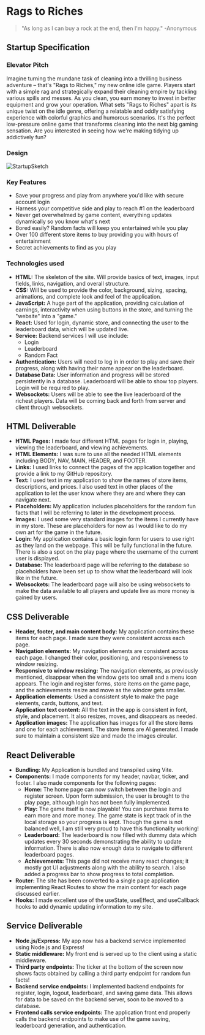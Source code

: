 # Rags to Riches
> "As long as I can buy a rock at the end, then I'm happy." -Anonymous
## Startup Specification
### Elevator Pitch
Imagine turning the mundane task of cleaning into a thrilling business adventure – that's "Rags to Riches," my new online idle game. Players start with a simple rag and strategically expand their cleaning empire by tackling various spills and messes. As you clean, you earn money to invest in better equipment and grow your operation. What sets "Rags to Riches" apart is its unique twist on the idle genre, offering a relatable and oddly satisfying experience with colorful graphics and humorous scenarios. It's the perfect low-pressure online game that transforms cleaning into the next big gaming sensation. Are you interested in seeing how we're making tidying up addictively fun?
### Design
![StartupSketch](https://github.com/user-attachments/assets/372d0877-d494-4658-b4ed-ef12ddd2e046)
### Key Features
- Save your progress and play from anywhere you'd like with secure account login
- Harness your competitive side and play to reach #1 on the leaderboard
- Never get overwhelmed by game content, everything updates dynamically so you know what's next
- Bored easily? Random facts will keep you entertained while you play
- Over 100 different store items to buy providing you with hours of entertainment
- Secret achievements to find as you play
### Technologies used
- **HTML:** The skeleton of the site. Will provide basics of text, images, input fields, links, navigation, and overall structure.
- **CSS:** Will be used to provide the color, background, sizing, spacing, animations, and complete look and feel of the application.
- **JavaScript:** A huge part of the application, providing calculation of earnings, interactivity when using buttons in the store, and turning the "website" into a "game."
- **React:** Used for login, dynamic store, and connecting the user to the leaderboard data, which will be updated live.
- **Service:** Backend services I will use include:
  - Login
  - Leaderboard
  - Random Fact
- **Authentication:** Users will need to log in in order to play and save their progress, along with having their name appear on the leaderboard.
- **Database Data:** User information and progress will be stored persistently in a database. Leaderboard will be able to show top players. Login will be required to play.
- **Websockets:** Users will be able to see the live leaderboard of the richest players. Data will be coming back and forth from server and client through websockets.
## HTML Deliverable
- **HTML Pages:** I made four different HTML pages for login in, playing, viewing the leaderboard, and viewing achievements.
- **HTML Elements:** I was sure to use all the needed HTML elements including BODY, NAV, MAIN, HEADER, and FOOTER.
- **Links:** I used links to connect the pages of the application together and provide a link to my GitHub repository.
- **Text:** I used text in my application to show the names of store items, descriptions, and prices. I also used text in other places of the application to let the user know where they are and where they can navigate next.
- **Placeholders:** My application includes placeholders for the random fun facts that I will be referring to later in the development process.
- **Images:** I used some very standard images for the items I currently have in my store. These are placeholders for now as I would like to do my own art for the game in the future.
- **Login:** My application contains a basic login form for users to use right as they land on the webpage. This will be fully functional in the future. There is also a spot on the play page where the username of the current user is displayed.
- **Database:** The leaderboard page will be referring to the database so placeholders have been set up to show what the leaderboard will look like in the future.
- **Websockets:** The leaderboard page will also be using websockets to make the data available to all players and update live as more money is gained by users.
## CSS Deliverable
- **Header, footer, and main content body:** My application contains these items for each page. I made sure they were consistent across each page.
- **Navigation elements:** My navigation elements are consistent across each page. I changed their color, positioning, and responsiveness to window resizing.
- **Responsive to window resizing:** The navigation elements, as previously mentioned, disappear when the window gets too small and a menu icon appears. The login and register forms, store items on the game page, and the achievements resize and move as the window gets smaller.
- **Application elements:** Used a consistent style to make the page elements, cards, buttons, and text. 
- **Application text content:** All the text in the app is consistent in font, style, and placement. It also resizes, moves, and disappears as needed.
- **Application images:** The application has images for all the store items and one for each achievement. The store items are AI generated. I made sure to maintain a consistent size and made the images circular.
## React Deliverable
- **Bundling:** My Application is bundled and transpiled using Vite.
- **Components:** I made components for my header, navbar, ticker, and footer. I also made components for the following pages:
  - **Home:** The home page can now switch between the login and register screen. Upon form submission, the user is brought to the play page, although login has not been fully implemented.
  - **Play:** The game itself is now playable! You can purchase items to earn more and more money. The game state is kept track of in the local storage so your progress is kept. Though the game is not balanced well, I am still very proud to have this functionality working!
  - **Leaderboard:** The leaderboard is now filled with dummy data which updates every 30 seconds demonstrating the ability to update information. There is also now enough data to navigate to different leaderboard pages.
  - **Achievements:** This page did not receive many react changes; it mostly got UI adjustments along with the ability to search. I also added a progress bar to show progress to total completion.
- **Router:** The site has been converted to a single page application implementing React Routes to show the main content for each page discussed earlier.
- **Hooks:** I made excellent use of the useState, useEffect, and useCallback hooks to add dynamic updating information to my site.
## Service Deliverable
- **Node.js/Express:** My app now has a backend service implemented using Node.js and Express!
- **Static middleware:** My front end is served up to the client using a static middleware.
- **Third party endpoints:** The ticker at the bottom of the screen now shows facts obtained by calling a third party endpoint for random fun facts!
- **Backend service endpoints:** I implemented backend endpoints for register, login, logout, leaderboard, and saving game data. This allows for data to be saved on the backend server, soon to be moved to a database.
- **Frontend calls service endpoints:** The application front end properly calls the backend endpoints to make use of the game saving, leaderboard generation, and authentication.